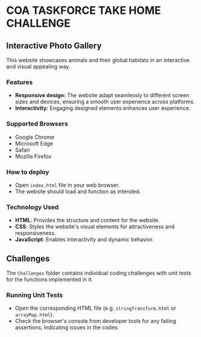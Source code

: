 # COA TASKFORCE TAKE HOME CHALLENGE
## Interactive Photo Gallery
This website showcases animals and their global habitats in an interactive and visual appealing way.

### Features
- **Responsive design:** The website adapt seamlessly to different screen sizes and devices, ensuring a smooth user experience across platforms.
- **Interactivity:** Engaging designed elements enhances user experience.

### Supported Browsers
- Google Chrome
- Microsoft Edge
- Safari
- Mozilla Firefox

### How to deploy
- Open `index.html` file in your web browser.
- The website should load and function as intended.

### Technology Used
- **HTML**: Provides the structure and content for the website.
- **CSS**: Styles the website's visual elements for attractiveness and responsiveness.
- **JavaScript**: Enables interactivity and dynamic behavior.

## Challenges
The `Challenges` folder contains individual coding challenges with unit tests for the functions implemented in it.

### Running Unit Tests
- Open the corresponding HTML file (e.g. `stringTransform.html` or `arrayMap.html`).
- Check the browser's console from developer tools for any failing assertions, indicating issues in the codes.